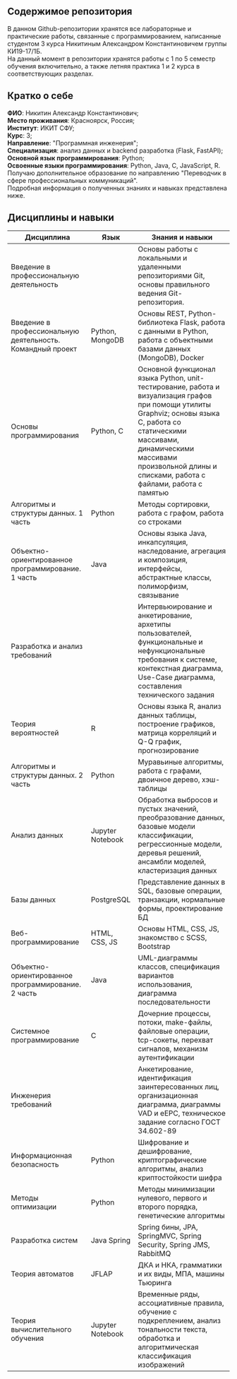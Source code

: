 ## Содержимое репозитория
В данном Github-репозитории хранятся все лабораторные и практические работы, связанные с программированием, написанные студентом 3 курса Никитиным Александром Константиновичем группы КИ19-17/1Б.\
На данный момент в репозитории хранятся работы с 1 по 5 семестр обучения включительно, а также летняя практика 1 и 2 курса в соответствующих разделах.
## Кратко о себе
**ФИО**: Никитин Александр Константинович;\
**Место проживания**: Красноярск, Россия;\
**Институт**: ИКИТ СФУ;\
**Курс**: 3;\
**Направление**: "Программная инженерия";\
**Специализация**: анализ данных и backend разработка (Flask, FastAPI);\
**Основной язык программирования**: Python;\
**Освоенные языки программирования**: Python, Java, C, JavaScript, R.\
Получаю дополнительное образование по направлению "Переводчик в сфере профессиональных коммуникаций". \
Подробная информация о полученных знаниях и навыках представлена ниже.
## Дисциплины и навыки
| Дисциплина                                                  	| Язык             	| Знания и навыки                                                                                                                                                                                                                         	|
|-------------------------------------------------------------	|------------------	|-----------------------------------------------------------------------------------------------------------------------------------------------------------------------------------------------------------------------------------------	|
| Введение в профессиональную деятельность                    	|                  	| Основы работы с локальными и удаленными репозиториями Git, основы правильного ведения Git-репозитория.                                                                                                                                  	|
| Введение в профессиональную  деятельность. Командный проект 	| Python, MongoDB  	| Основы REST, Python-библиотека Flask, работа с данными в Python, работа с объектными базами данных (MongoDB), Docker                                                                                                                            	|
| Основы программирования                                     	| Python, C        	| Основной функционал языка Python, unit-тестирование, работа и визуализация графов при помощи утилиты Graphviz; основы языка C, работа со статическими массивами, динамическими массивами произвольной длины и списками, работа с файлами, работа с памятью 	|
| Алгоритмы и структуры данных. 1 часть                       	| Python           	| Методы сортировки, работа с графом, работа со строками                                                                                                                                                                                  	|
| Объектно-ориентированное  программирование. 1 часть         	| Java             	| Основы языка Java, инкапсуляция, наследование, агрегация и композиция, интерфейсы, абстрактные классы, полиморфизм, связывание                                                                                                          	|
| Разработка и анализ требований                              	|                  	| Интервьюирование и анкетирование, архетипы пользователей, функциональные и нефункциональные требования к системе, контекстная диаграмма, Use-Case диаграмма, составления технического задания                                           	|
| Теория вероятностей                                         	| R                	| Основы языка R, анализ данных таблицы, построение графиков, матрица корреляций и Q-Q график, прогнозирование                                                                                                                            	|
| Алгоритмы и структуры данных. 2 часть                       	| Python           	| Муравьиные алгоритмы, работа с графами, двоичное дерево, хэш-таблицы                                                                                                                                                                    	|
| Анализ данных                                               	| Jupyter Notebook 	| Обработка выбросов и пустых значений, преобразование данных, базовые модели классификации, регрессионные модели, деревья решений, ансамбли моделей, кластеризация данных                                                                	|
| Базы данных                                                 	| PostgreSQL       	| Представление данных в SQL, базовые операции, транзакции, нормальные формы, проектирование БД                                                                                                                                           	|
| Веб-программирование                                        	| HTML, CSS, JS    	| Основы HTML, CSS, JS, знакомство с SCSS, Bootstrap                                                                                                                                                                                      	|
| Объектно-ориентированное  программирование. 2 часть         	| Java             	| UML-диаграммы классов, спецификация вариантов использования, диаграмма последовательности                                                                                                                                               	|
| Системное программирование                                  	| C                	| Дочерние процессы, потоки, make-файлы, файловые операции, tcp-сокеты, перехват сигналов, механизм аутентификации                                                                                                                        	|
| Инженерия требований                                        	|                  	| Анкетирование, идентификация заинтересованных лиц, организационная диаграмма, диаграммы VAD и eEPC, техническое задание согласно ГОСТ 34.602-89                                                                                         	|
| Информационная безопасность                                 	| Python           	| Шифрование и дешифрование, криптографические алгоритмы, анализ криптостойкости шифра                                                                                                                                                    	|
| Методы оптимизации                                          	| Python           	| Методы минимизации нулевого, первого и второго порядка, генетические алгоритмы                                                                                                                                                          	|
| Разработка систем                                           	| Java Spring      	| Spring бины, JPA, SpringMVC, Spring Security, Spring JMS, RabbitMQ                                                                                                                                                                                	|
| Теория автоматов                                            	| JFLAP            	| ДКА и НКА, грамматики и их виды, МПА, машины Тьюринга                                                                                                                                                                                   	|
| Теория вычислительного обучения                             	| Jupyter Notebook 	| Временные ряды, ассоциативные правила, обучение с подкреплением, анализ тональности текста, обработка и алгоритмическая классификация изображений                                                                                       	|
